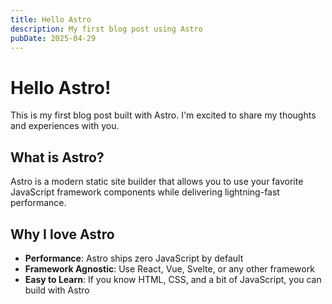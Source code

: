 ```yaml
---
title: Hello Astro
description: My first blog post using Astro
pubDate: 2025-04-29
---
```


# Hello Astro!

This is my first blog post built with Astro. I'm excited to share my thoughts and experiences with you.

## What is Astro?

Astro is a modern static site builder that allows you to use your favorite JavaScript framework components while delivering lightning-fast performance.

## Why I love Astro

- **Performance**: Astro ships zero JavaScript by default
- **Framework Agnostic**: Use React, Vue, Svelte, or any other framework
- **Easy to Learn**: If you know HTML, CSS, and a bit of JavaScript, you can build with Astro